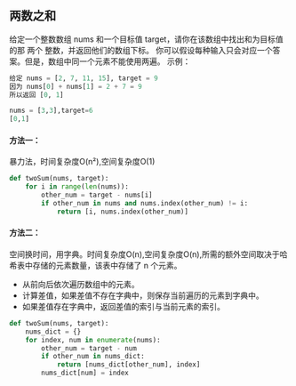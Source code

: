 ## 两数之和
给定一个整数数组 nums 和一个目标值 target，请你在该数组中找出和为目标值的那 两个 整数，并返回他们的数组下标。
你可以假设每种输入只会对应一个答案。但是，数组中同一个元素不能使用两遍。
示例：
```python
给定 nums = [2, 7, 11, 15], target = 9
因为 nums[0] + nums[1] = 2 + 7 = 9
所以返回 [0, 1]

nums = [3,3],target=6
[0,1]
```
#### 方法一：
暴力法，时间复杂度O(n²),空间复杂度O(1)
```python
def twoSum(nums, target):
    for i in range(len(nums)):
        other_num = target - nums[i]
        if other_num in nums and nums.index(other_num) != i:
            return [i, nums.index(other_num)]
```
#### 方法二：
空间换时间，用字典。时间复杂度O(n),空间复杂度O(n),所需的额外空间取决于哈希表中存储的元素数量，该表中存储了 n 个元素。

* 从前向后依次遍历数组中的元素。
* 计算差值，如果差值不存在字典中，则保存当前遍历的元素到字典中。
* 如果差值存在字典中，返回差值的索引与当前元素的索引。

```python
def twoSum(nums, target):
    nums_dict = {}
    for index, num in enumerate(nums):
        other_num = target - num
        if other_num in nums_dict:
            return [nums_dict[other_num], index]
        nums_dict[num] = index
```
